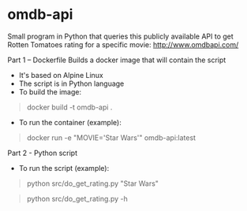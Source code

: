 # omdb-api

Small program in Python that queries this publicly available API to get Rotten Tomatoes rating for a specific movie:
http://www.omdbapi.com/

Part 1 – Dockerfile
Builds a docker image that will contain the script
- It's based on Alpine Linux
- The script is in Python language
- To build the image:

> docker build -t omdb-api .

- To run the container (example):

> docker run -e "MOVIE='Star Wars'" omdb-api:latest

Part 2 - Python script
- To run the script (example):

> python src/do_get_rating.py "Star Wars"

> python src/do_get_rating.py -h
